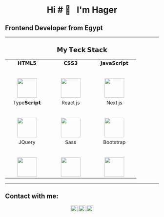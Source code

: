 <h1 align="center">Hi # 👋 &nbsp; I'm Hager</h><br>
<h2>Frontend Developer from Egypt</h2>

---
<center>  <h2> 𝗠𝘆 𝗧𝗲𝗰𝗸 𝗦𝘁𝗮𝗰𝗸 </h2> </center>

<table>
  <tbody>
    <tr valign="top">
      <td width="25%" align="center">
        <span>𝗛𝗧𝗠𝗟𝟱</span><br><br><br>
        <img height="64px" src="https://cdn.svgporn.com/logos/html-5.svg">
      </td>
      <td width="25%" align="center">
        <span>𝗖𝗦𝗦𝟯</span><br><br><br>
        <img height="64px" src="https://cdn.svgporn.com/logos/css-3.svg">
      </td>
      <td width="25%" align="center">
        <span>𝗝𝗮𝘃𝗮𝗦𝗰𝗿𝗶𝗽𝘁</span><br><br><br>
        <img height="64px" src="https://cdn.svgporn.com/logos/javascript.svg">
      </td> 
    </tr>
    <tr>
      <td width="25%" align="center">
        <span>Type𝗦𝗰𝗿𝗶𝗽𝘁</span><br><br><br>
        <img height="64px" src="https://upload.wikimedia.org/wikipedia/commons/4/4c/Typescript_logo_2020.svg">
      </td>   
      <td width="25%" align="center">
        <span>React js</span><br><br><br>
        <img height="64px" src="https://upload.wikimedia.org/wikipedia/commons/a/a7/React-icon.svg">
      </td>   
      <td width="25%" align="center">
        <span>Next js</span><br><br><br>
        <img height="64px" src="https://upload.wikimedia.org/wikipedia/commons/8/8e/Nextjs-logo.svg">
      </td>  
    </tr>
      <tr>
      <td width="25%" align="center">
        <span>JQuery</span><br><br><br>
        <img height="64px" src="https://upload.wikimedia.org/wikipedia/commons/f/fd/JQuery-Logo.svg">
      </td>   
      <td width="25%" align="center">
        <span>Sass</span><br><br><br>
        <img height="64px" src="https://upload.wikimedia.org/wikipedia/commons/9/96/Sass_Logo_Color.svg">
      </td>   
      <td width="25%" align="center">
        <span>Bootstrap</span><br><br><br>
        <img height="64px" src="https://upload.wikimedia.org/wikipedia/commons/b/b2/Bootstrap_logo.svg">
      </td>   
    </tr>
  </tbody>
</table>
</p>

<hr>
<h2>Contact with me: </h2>
<p align = "center">

<a href="http://linkedin.com/in/hager-ahmed-91a8ab194">
  <img align="center" alt="Hager's Linkdein" width="22px" src="https://cdn.jsdelivr.net/npm/simple-icons@v3/icons/linkedin.svg" />
</a>
<a href="https://github.com/hagerElroby">
  <img align="center" alt="Hager's Github" width="22px" src="https://cdn.jsdelivr.net/npm/simple-icons@v3/icons/github.svg" />
</a>
<a href="mailto:hagerelroby.az2020@gmail.com">
  <img align="center" alt="Hager's Email" width="22px" src="https://upload.wikimedia.org/wikipedia/commons/7/7e/Gmail_icon_%282020%29.svg" />
</a>
</p>

<!---
hagerElroby/hagerElroby is a ✨ special ✨ repository because its `README.md` (this file) appears on your GitHub profile.
You can click the Preview link to take a look at your changes.
--->
